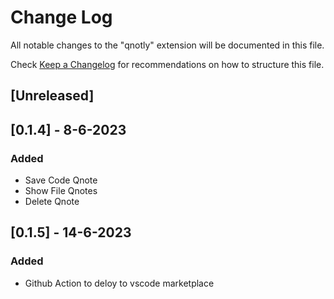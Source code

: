 # Change Log

All notable changes to the "qnotly" extension will be documented in this file.

Check [Keep a Changelog](http://keepachangelog.com/) for recommendations on how to structure this file.

## [Unreleased]

## [0.1.4] - 8-6-2023
### Added
- Save Code Qnote
- Show File Qnotes
- Delete Qnote

## [0.1.5] - 14-6-2023
### Added
- Github Action to deloy to vscode marketplace

